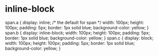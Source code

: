 # inline-block
span.a {   display: inline; /* the default for span */   width: 100px;   height: 100px;   padding: 5px;   border: 1px solid blue;   background-color: yellow; }  span.b {   display: inline-block;   width: 100px;   height: 100px;   padding: 5px;   border: 1px solid blue;   background-color: yellow; }  span.c {   display: block;   width: 100px;   height: 100px;   padding: 5px;   border: 1px solid blue;   background-color: yellow; }
